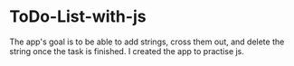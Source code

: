 # ToDo-List-with-js
The app's goal is to be able to add strings, cross them out, and delete the string once the task is finished.
I created the app to practise js.
